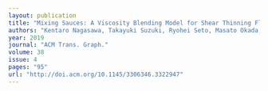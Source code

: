 ```yaml
---
layout: publication
title: "Mixing Sauces: A Viscosity Blending Model for Shear Thinning Fluids"
authors: "Kentaro Nagasawa, Takayuki Suzuki, Ryohei Seto, Masato Okada, Yonghao Yue"
year: 2019
journal: "ACM Trans. Graph."
volume: 38
issue: 4
pages: "95"
url: "http://doi.acm.org/10.1145/3306346.3322947"
---
```

